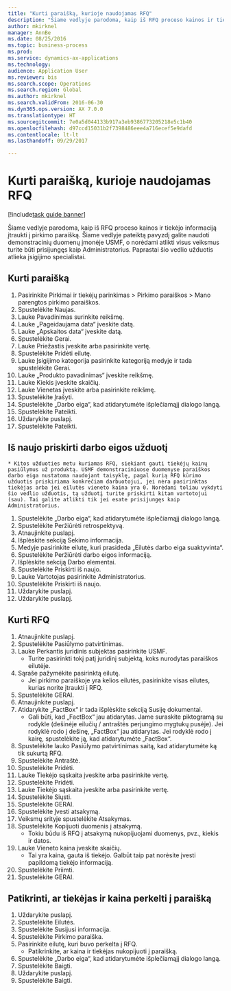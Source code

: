```yaml
--- 
title: "Kurti paraišką, kurioje naudojamas RFQ"
description: "Šiame vedlyje parodoma, kaip iš RFQ proceso kainos ir tiekėjo informaciją įtraukti į pirkimo paraišką."
author: mkirknel
manager: AnnBe
ms.date: 08/25/2016
ms.topic: business-process
ms.prod: 
ms.service: dynamics-ax-applications
ms.technology: 
audience: Application User
ms.reviewer: bis
ms.search.scope: Operations
ms.search.region: Global
ms.author: mkirknel
ms.search.validFrom: 2016-06-30
ms.dyn365.ops.version: AX 7.0.0
ms.translationtype: HT
ms.sourcegitcommit: 7e0a5d044133b917a3eb9386773205218e5c1b40
ms.openlocfilehash: d97ccd15031b2f7398486eee4a716ecef5e9dafd
ms.contentlocale: lt-lt
ms.lasthandoff: 09/29/2017

---
```

# <a name="create-a-requisition-that-uses-an-rfq"></a>Kurti paraišką, kurioje naudojamas RFQ

[!include[task guide banner](../../includes/task-guide-banner.md)]

Šiame vedlyje parodoma, kaip iš RFQ proceso kainos ir tiekėjo informaciją įtraukti į pirkimo paraišką. Šiame vedlyje pateiktą pavyzdį galite naudoti demonstracinių duomenų įmonėje USMF, o norėdami atlikti visus veiksmus turite būti prisijungęs kaip Administratorius. Paprastai šio vedlio užduotis atlieka įsigijimo specialistai.


## <a name="create-a-requisition"></a>Kurti paraišką
1. Pasirinkite Pirkimai ir tiekėjų parinkimas > Pirkimo paraiškos > Mano parengtos pirkimo paraiškos.
2. Spustelėkite Naujas.
3. Lauke Pavadinimas surinkite reikšmę.
4. Lauke „Pageidaujama data“ įveskite datą.
5. Lauke „Apskaitos data“ įveskite datą.
6. Spustelėkite Gerai.
7. Lauke Priežastis įveskite arba pasirinkite vertę.
8. Spustelėkite Pridėti eilutę.
9. Lauke Įsigijimo kategorija pasirinkite kategoriją medyje ir tada spustelėkite Gerai.
10. Lauke „Produkto pavadinimas“ įveskite reikšmę.
11. Lauke Kiekis įveskite skaičių.
12. Lauke Vienetas įveskite arba pasirinkite reikšmę.
13. Spustelėkite Įrašyti.
14. Spustelėkite „Darbo eiga“, kad atidarytumėte išplečiamąjį dialogo langą.
15. Spustelėkite Pateikti.
16. Uždarykite puslapį.
17. Spustelėkite Pateikti.

## <a name="reassign-a-workflow-task"></a>Iš naujo priskirti darbo eigos užduotį
    * Kitos užduoties metu kuriamas RFQ, siekiant gauti tiekėjų kainų pasiūlymus už produktą. USMF demonstraciniuose duomenyse paraiškos darbo eiga nustatoma naudojant taisyklę, pagal kurią RFQ kūrimo užduotis priskiriama konkrečiam darbuotojui, jei nėra pasirinktas tiekėjas arba jei eilutės vieneto kaina yra 0. Norėdami toliau vykdyti šio vedlio užduotis, tą užduotį turite priskirti kitam vartotojui (sau). Tai galite atlikti tik jei esate prisijungęs kaip Administratorius.  
1. Spustelėkite „Darbo eiga“, kad atidarytumėte išplečiamąjį dialogo langą.
2. Spustelėkite Peržiūrėti retrospektyvą.
3. Atnaujinkite puslapį.
4. Išplėskite sekciją Sekimo informacija.
5. Medyje pasirinkite eilutę, kuri prasideda „Eilutės darbo eiga suaktyvinta“.
6. Spustelėkite Peržiūrėti darbo eigos informaciją.
7. Išplėskite sekciją Darbo elementai.
8. Spustelėkite Priskirti iš naujo.
9. Lauke Vartotojas pasirinkite Administratorius.
10. Spustelėkite Priskirti iš naujo.
11. Uždarykite puslapį.
12. Uždarykite puslapį.

## <a name="create-an-rfq"></a>Kurti RFQ
1. Atnaujinkite puslapį.
2. Spustelėkite Pasiūlymo patvirtinimas.
3. Lauke Perkantis juridinis subjektas pasirinkite USMF.
    * Turite pasirinkti tokį patį juridinį subjektą, koks nurodytas paraiškos eilutėje.  
4. Sąraše pažymėkite pasirinktą eilutę.
    * Jei pirkimo paraiškoje yra kelios eilutės, pasirinkite visas eilutes, kurias norite įtraukti į RFQ.  
5. Spustelėkite GERAI.
6. Atnaujinkite puslapį.
7. Atidarykite „FactBox“ ir tada išplėskite sekciją Susiję dokumentai.
    * Gali būti, kad „FactBox“ jau atidarytas. Jame suraskite piktogramą su rodykle (dešinėje eilučių / antraštės perjungimo mygtukų pusėje). Jei rodyklė rodo į dešinę, „FactBox“ jau atidarytas. Jei rodyklė rodo į kairę, spustelėkite ją, kad atidarytumėte „FactBox“.  
8. Spustelėkite lauko Pasiūlymo patvirtinimas saitą, kad atidarytumėte ką tik sukurtą RFQ.
9. Spustelėkite Antraštė.
10. Spustelėkite Pridėti.
11. Lauke Tiekėjo sąskaita įveskite arba pasirinkite vertę.
12. Spustelėkite Pridėti.
13. Lauke Tiekėjo sąskaita įveskite arba pasirinkite vertę.
14. Spustelėkite Siųsti.
15. Spustelėkite GERAI.
16. Spustelėkite Įvesti atsakymą.
17. Veiksmų srityje spustelėkite Atsakymas.
18. Spustelėkite Kopijuoti duomenis į atsakymą.
    * Tokiu būdu iš RFQ į atsakymą nukopijuojami duomenys, pvz., kiekis ir datos.  
19. Lauke Vieneto kaina įveskite skaičių.
    * Tai yra kaina, gauta iš tiekėjo. Galbūt taip pat norėsite įvesti papildomą tiekėjo informaciją.  
20. Spustelėkite Priimti.
21. Spustelėkite GERAI.

## <a name="verify-that-vendor-and-price-have-been-transferred-to-the-requisition"></a>Patikrinti, ar tiekėjas ir kaina perkelti į paraišką
1. Uždarykite puslapį.
2. Spustelėkite Eilutės.
3. Spustelėkite Susijusi informacija.
4. Spustelėkite Pirkimo paraiška.
5. Pasirinkite eilutę, kuri buvo perkelta į RFQ.
    * Patikrinkite, ar kaina ir tiekėjas nukopijuoti į paraišką.  
6. Spustelėkite „Darbo eiga“, kad atidarytumėte išplečiamąjį dialogo langą.
7. Spustelėkite Baigti.
8. Uždarykite puslapį.
9. Spustelėkite Baigti.


